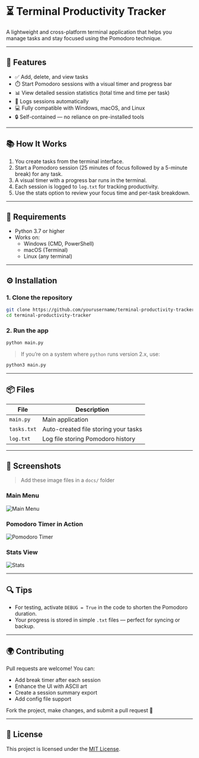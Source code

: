 
# ⏳ Terminal Productivity Tracker

A lightweight and cross-platform terminal application that helps you manage tasks and stay focused using the Pomodoro technique.

---

## 🚀 Features

- ✅ Add, delete, and view tasks
- ⏱️ Start Pomodoro sessions with a visual timer and progress bar
- 📊 View detailed session statistics (total time and time per task)
- 📝 Logs sessions automatically
- 💻 Fully compatible with Windows, macOS, and Linux
- 🔒 Self-contained — no reliance on pre-installed tools

---

## 📚 How It Works

1. You create tasks from the terminal interface.
2. Start a Pomodoro session (25 minutes of focus followed by a 5-minute break) for any task.
3. A visual timer with a progress bar runs in the terminal.
4. Each session is logged to `log.txt` for tracking productivity.
5. Use the stats option to review your focus time and per-task breakdown.

---

## 🧰 Requirements

- Python 3.7 or higher
- Works on:
  - Windows (CMD, PowerShell)
  - macOS (Terminal)
  - Linux (any terminal)

---

## ⚙️ Installation

### 1. Clone the repository

```bash
git clone https://github.com/yourusername/terminal-productivity-tracker.git
cd terminal-productivity-tracker
````

### 2. Run the app

```bash
python main.py
```

> If you’re on a system where `python` runs version 2.x, use:

```bash
python3 main.py
```

---

## 📦 Files

| File         | Description                          |
| ------------ | ------------------------------------ |
| `main.py`    | Main application                     |
| `tasks.txt`  | Auto-created file storing your tasks |
| `log.txt`    | Log file storing Pomodoro history    |

---

## 📸 Screenshots

> Add these image files in a `docs/` folder

### Main Menu

![Main Menu](docs/screenshot-main.png)

### Pomodoro Timer in Action

![Pomodoro Timer](docs/screenshot-timer.png)

### Stats View

![Stats](docs/screenshot-stats.png)

---

## 🔍 Tips

* For testing, activate `DEBUG = True` in the code to shorten the Pomodoro duration.
* Your progress is stored in simple `.txt` files — perfect for syncing or backup.

---

## 🌍 Contributing

Pull requests are welcome! You can:

* Add break timer after each session
* Enhance the UI with ASCII art
* Create a session summary export
* Add config file support

Fork the project, make changes, and submit a pull request 🤝

---

## 🪪 License

This project is licensed under the [MIT License](LICENSE).

```
